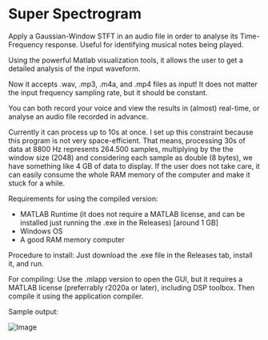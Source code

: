 # Super Spectrogram
Apply a Gaussian-Window STFT in an audio file in order to analyse its Time-Frequency response. Useful for identifying musical notes being played.

Using the powerful Matlab visualization tools, it allows the user to get a detailed analysis of the input waveform.

Now it accepts .wav, .mp3, .m4a, and .mp4 files as input!
It does not matter the input frequency sampling rate, but it should be constant.

You can both record your voice and view the results in (almost) real-time, or analyse an audio file recorded in advance.

Currently it can process up to 10s at once. I set up this constraint because this program is not very space-efficient. That means, processing 30s of data at 8800 Hz represents 264.500 samples, multiplying by the the window size (2048) and considering each sample as double (8 bytes), we have something like 4 GB of data to display. If the user does not take care, it can easily consume the whole RAM memory of the computer and make it stuck for a while.

Requirements for using the compiled version:
- MATLAB Runtime (it does not require a MATLAB license, and can be installed just running the .exe in the Releases) [around 1 GB]
- Windows OS
- A good RAM memory computer

Procedure to install:
Just download the .exe file in the Releases tab, install it, and run.

For compiling:
Use the .mlapp version to open the GUI, but it requires a MATLAB license (preferrably r2020a or later), including DSP toolbox. 
Then compile it using the application compiler.

Sample output:

![Image](https://github.com/gpavelski/Wav_Files_STFT_Analysis/blob/master/Display.png)
